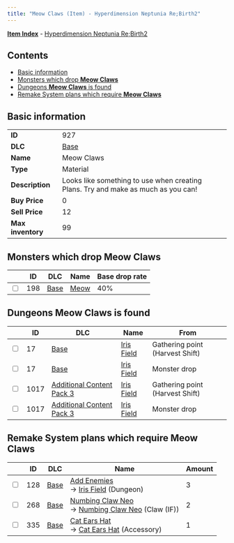 ```yaml
---
title: "Meow Claws (Item) - Hyperdimension Neptunia Re;Birth2"
---
```


[**Item Index**](/neptunia/rb2/item/index.html) - [Hyperdimension Neptunia Re;Birth2](/neptunia/rb2)

## Contents

- [Basic information](#basic-information)
- [Monsters which drop **Meow Claws**](#monsters-which-drop-meow-claws)
- [Dungeons **Meow Claws** is found](#dungeons-meow-claws-is-found)
- [Remake System plans which require **Meow Claws**](#remake-system-plans-which-require-meow-claws)

## Basic information

|   |   |
| -- | -- |
| **ID** | 927 |
| **DLC** | [Base](/neptunia/rb2/dlc/0-base.html) |
| **Name** | Meow Claws |
| **Type** | Material |
| **Description** | Looks like something to use when creating Plans. Try and make as much as you can! |
| **Buy Price** | 0 |
| **Sell Price** | 12 |
| **Max inventory** | 99 |

## Monsters which drop **Meow Claws**

|    | ID | DLC | Name | Base drop rate |
| -- | -- | --- | ---- | -------------- |
| <input type="checkbox" id="rb2-monster-0-198" class="trackbox" /> | 198 | [Base](/neptunia/rb2/dlc/0-base.html) | [Meow](/neptunia/rb2/monster/0-198-meow.html) | 40% |

## Dungeons **Meow Claws** is found

|    | ID | DLC | Name | From |
| -- | -- | --- | ---- | ---- |
| <input type="checkbox" id="rb2-dungeon-0-17" class="trackbox" /> | 17 | [Base](/neptunia/rb2/dlc/0-base.html) | [Iris Field](/neptunia/rb2/dungeon/0-17-iris-field.html) | Gathering point (Harvest Shift) |
| <input type="checkbox" id="rb2-dungeon-0-17" class="trackbox" /> | 17 | [Base](/neptunia/rb2/dlc/0-base.html) | [Iris Field](/neptunia/rb2/dungeon/0-17-iris-field.html) | Monster drop |
| <input type="checkbox" id="rb2-dungeon-5-1017" class="trackbox" /> | 1017 | [Additional Content Pack 3](/neptunia/rb2/dlc/5-pack3.html) | [Iris Field](/neptunia/rb2/dungeon/5-1017-iris-field.html) | Gathering point (Harvest Shift) |
| <input type="checkbox" id="rb2-dungeon-5-1017" class="trackbox" /> | 1017 | [Additional Content Pack 3](/neptunia/rb2/dlc/5-pack3.html) | [Iris Field](/neptunia/rb2/dungeon/5-1017-iris-field.html) | Monster drop |

## Remake System plans which require **Meow Claws**

|    | ID | DLC | Name | Amount |
| -- | -- | --- | ---- | ------ |
| <input type="checkbox" id="rb2-remake-0-128" class="trackbox" /> | 128 | [Base](/neptunia/rb2/dlc/0-base.html) | [Add Enemies](/neptunia/rb2/remake/0-128-add-enemies.html)<br />→ [Iris Field](/neptunia/rb2/dungeon/0-17-iris-field.html) (Dungeon) | 3 |
| <input type="checkbox" id="rb2-remake-0-268" class="trackbox" /> | 268 | [Base](/neptunia/rb2/dlc/0-base.html) | [Numbing Claw Neo](/neptunia/rb2/remake/0-268-numbing-claw-neo.html)<br />→ [Numbing Claw Neo](/neptunia/rb2/item/0-1250-numbing-claw-neo.html) (Claw (IF)) | 2 |
| <input type="checkbox" id="rb2-remake-0-335" class="trackbox" /> | 335 | [Base](/neptunia/rb2/dlc/0-base.html) | [Cat Ears Hat](/neptunia/rb2/remake/0-335-cat-ears-hat.html)<br />→ [Cat Ears Hat](/neptunia/rb2/item/0-2135-cat-ears-hat.html) (Accessory) | 1 |